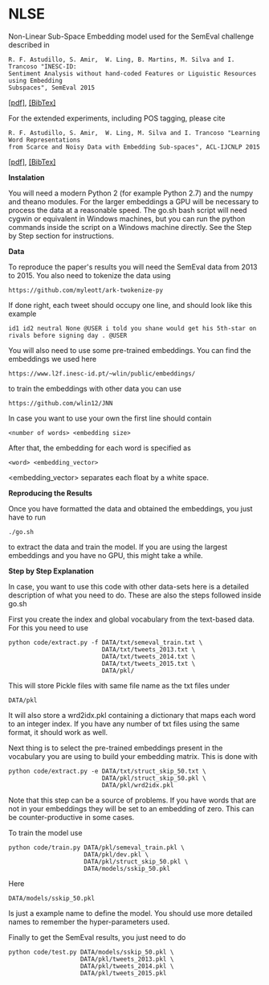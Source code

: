 NLSE
====
Non-Linear Sub-Space Embedding model used for the SemEval challenge described
in

    R. F. Astudillo, S. Amir,  W. Ling, B. Martins, M. Silva and I. Trancoso "INESC-ID: 
    Sentiment Analysis without hand-coded Features or Liguistic Resources using Embedding 
    Subspaces", SemEval 2015 
    
[[pdf]](http://alt.qcri.org/semeval2015/cdrom/pdf/SemEval109.pdf), [[BibTex]](https://scholar.google.pt/scholar.bib?q=info:ocLxCnCv3BIJ:scholar.google.com/&output=citation&scisig=AAGBfm0AAAAAVdckz2Jdg1II6YtdC0iMIN9l2RyFix9R&scisf=4&hl=en)
    
For the extended experiments, including POS tagging, please cite

    R. F. Astudillo, S. Amir,  W. Ling, M. Silva and I. Trancoso "Learning Word Representations 
    from Scarce and Noisy Data with Embedding Sub-spaces", ACL-IJCNLP 2015
    
[[pdf]](http://anthology.aclweb.org/P/P15/P15-1104.pdf),
[[BibTex]](https://scholar.google.pt/scholar.bib?q=info:0rog_aWHY1QJ:scholar.google.com/&output=citation&scisig=AAGBfm0AAAAAVdclXBe81CgJ3lNDs6Y5Ul2Zjrbi7nxu&scisf=4&hl=en)

**Instalation**

You will need a modern Python 2 (for example Python 2.7) and the numpy and 
theano modules. For the larger embeddings a GPU will be necessary to process 
the data at a reasonable speed. The go.sh bash script will need cygwin or
equivalent in Windows machines, but you can run the python commands 
inside the script on a Windows machine directly. See the Step by Step section
for instructions.

**Data**

To reproduce the paper's results you will need the SemEval data from 2013 to
2015. You also need to tokenize the data using

    https://github.com/myleott/ark-twokenize-py

If done right, each tweet should occupy one line, and should look like this example

    id1 id2 neutral None @USER i told you shane would get his 5th-star on rivals before signing day . @USER

You will also need to use some pre-trained embeddings. You can find the
embeddings we used here

    https://www.l2f.inesc-id.pt/~wlin/public/embeddings/

to train the embeddings with other data you can use

    https://github.com/wlin12/JNN

In case you want to use your own the first line should contain

    <number of words> <embedding size> 

After that, the embedding for each word is specified as 

    <word> <embedding_vector>

<embedding_vector> separates each float by a white space. 

**Reproducing the Results**

Once you have formatted the data and obtained the embeddings, you just have to run 

    ./go.sh

to extract the data and train the model. If you are using the largest embeddings
and you have no GPU, this might take a while.

**Step by Step Explanation**

In case, you want to use this code with other data-sets here is a detailed
description of what you need to do. These are also the steps followed inside
go.sh

First you create the index and global vocabulary from the text-based data. For 
this you need to use

    python code/extract.py -f DATA/txt/semeval_train.txt \
                              DATA/txt/tweets_2013.txt \
                              DATA/txt/tweets_2014.txt \
                              DATA/txt/tweets_2015.txt \
                              DATA/pkl/ 

This will store Pickle files with same file name as the txt files under 

    DATA/pkl

It will also store a wrd2idx.pkl containing a dictionary that maps each word to
an integer index. If you have any number of txt files using the same format, 
it should work as well.

Next thing is to select the pre-trained embeddings present in the vocabulary
you are using to build your embedding matrix. This is done with

    python code/extract.py -e DATA/txt/struct_skip_50.txt \
                              DATA/pkl/struct_skip_50.pkl \
                              DATA/pkl/wrd2idx.pkl

Note that this step can be a source of problems. If you have words that are not
in your embeddings they will be set to an embedding of zero. This can be
counter-productive in some cases.

To train the model use

    python code/train.py DATA/pkl/semeval_train.pkl \
                         DATA/pkl/dev.pkl \
                         DATA/pkl/struct_skip_50.pkl \
                         DATA/models/sskip_50.pkl

Here 

    DATA/models/sskip_50.pkl

Is just a example name to define the model. You should use more detailed names
to remember the hyper-parameters used.

Finally to get the SemEval results, you just need to do

    python code/test.py DATA/models/sskip_50.pkl \
                        DATA/pkl/tweets_2013.pkl \
                        DATA/pkl/tweets_2014.pkl \
                        DATA/pkl/tweets_2015.pkl
